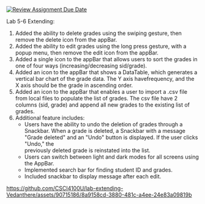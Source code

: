 [![Review Assignment Due Date](https://classroom.github.com/assets/deadline-readme-button-24ddc0f5d75046c5622901739e7c5dd533143b0c8e959d652212380cedb1ea36.svg)](https://classroom.github.com/a/61LKI4JB)

Lab 5-6 Extending: 
1. Added the ability to delete grades using the swiping gesture, then remove the delete icon from the appBar.
2. Added the ability to edit grades using the long press gesture, with a popup menu, then remove the edit icon from the appBar.
3. Added a single icon to the appBar that allows users to sort the grades in one of four ways (increasing/decreasing sid/grade).
4. Added an icon to the appBar that shows a DataTable, which generates a vertical bar chart of the grade data. The Y axis havefrequency, and the X axis should be the grade in ascending order.
5. Added an icon to the appBar that enables a user to import a .csv file from local files to populate the list of grades. The csv file have 2 columns (sid, grade) and append all new grades to the existing list of grades.
6. Additional feature includes:
     - Users have the ability to undo the deletion of grades through a Snackbar. When a grade is deleted, a Snackbar with a message "Grade deleted" and an "Undo" button is displayed. If the user clicks "Undo," the   
       previously deleted grade is reinstated into the list.
     - Users can switch between light and dark modes for all screens using the AppBar.
     - Implemented search bar for finding student ID and grades.
     - Included snackbar to display message after each edit.
  

https://github.com/CSCI4100U/lab-extending-Vedanthere/assets/90715186/8a9158cd-3880-481c-a4ee-24e83a09819b



